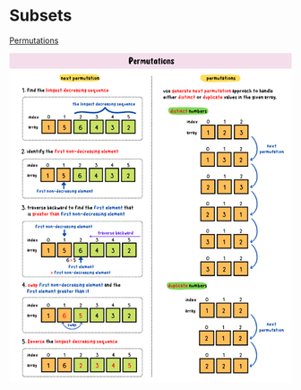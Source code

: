 # Subsets
[Permutations]()

![permutations-summary-card](https://github.com/ClaireLee22/Leetcode/blob/main/LeetCode%2031%2046%2047-%20Next%20permutation%2C%20Permuatations%20I%20and%20II/images/permutations%20summary%20card.png)
